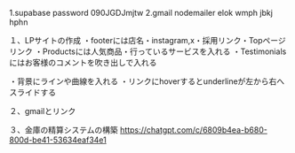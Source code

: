 1.supabase password
  090JGDJmjtw
2.gmail nodemailer
  elok wmph jbkj hphn

１、LPサイトの作成
・footerには店名・instagram,x・採用リンク・Topページリンク
・Productsには人気商品・行っているサービスを入れる
・Testimonialsにはお客様のコメントを吹き出しで入れる

・背景にラインや曲線を入れる
・リンクにhoverするとunderlineが左から右へスライドする

２、gmailとリンク

３、金庫の精算システムの構築
https://chatgpt.com/c/6809b4ea-b680-800d-be41-53634eaf34e1